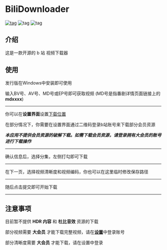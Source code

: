 # BiliDownloader

[![tag](https://img.shields.io/badge/Homepage-Majjcom-blue.svg)](http://www.majjcom.site:12568/) ![tag](https://img.shields.io/badge/Language-Python3,_C++-orange.svg) ![tag](https://img.shields.io/badge/License-MIT-green.svg)

## 介绍

这是一款开源的 b 站 视频下载器

## 使用

发行版在Windows中安装即可使用

输入BV号、AV号、MD号或EP号即可获取视频 (MD号是指番剧详情页面链接上的**mdxxxx**)

------

你可以在**设置界面**设置<u>下载位置</u>

在部分情况下，你需要在设置界面通过二维码登录b站账号来下载部分会员资源

***本应用不提供会员资源的破解下载。如需下载会员资源，请登录拥有大会员的账号进行下载操作***

------

确认信息后，选择分集，左侧打勾即可下载

------

在下一页，选择视频清晰度和视频编码，你也可以在这里临时修改保存路径

------

随后点击提交即可开始下载

------

## 注意事项

目前暂不提供 **HDR 内容** 和 **杜比音效** 资源的下载

部分视频需要 **大会员** 才能下载完整视频，请在<u>**设置**</u>中登录账号

部分清晰度需要 **大会员** 才能下载，请在设置中登录

